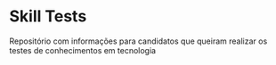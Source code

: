 # Skill Tests
Repositório com informações para candidatos que queiram realizar os testes de conhecimentos em tecnologia

